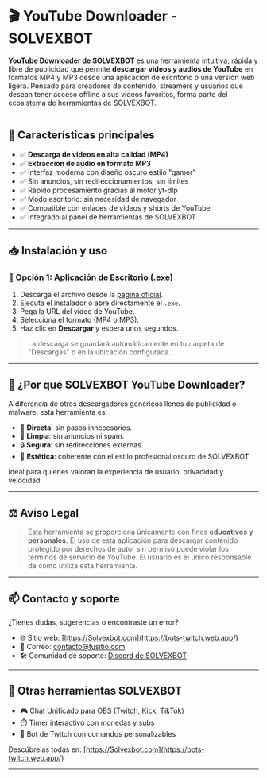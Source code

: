 # 🎬 YouTube Downloader - SOLVEXBOT

**YouTube Downloader de SOLVEXBOT** es una herramienta intuitiva, rápida y libre de publicidad que permite **descargar videos y audios de YouTube** en formatos MP4 y MP3 desde una aplicación de escritorio o una versión web ligera. Pensado para creadores de contenido, streamers y usuarios que desean tener acceso offline a sus videos favoritos, forma parte del ecosistema de herramientas de SOLVEXBOT.

---

## 🚀 Características principales

- ✅ **Descarga de videos en alta calidad (MP4)**
- ✅ **Extracción de audio en formato MP3**
- ✅ Interfaz moderna con diseño oscuro estilo "gamer"
- ✅ Sin anuncios, sin redireccionamientos, sin límites
- ✅ Rápido procesamiento gracias al motor yt-dlp
- ✅ Modo escritorio: sin necesidad de navegador
- ✅ Compatible con enlaces de videos y shorts de YouTube
- ✅ Integrado al panel de herramientas de SOLVEXBOT

---

## 📥 Instalación y uso

### 🔧 Opción 1: Aplicación de Escritorio (.exe)

1. Descarga el archivo desde la [página oficial](https://bots-twitch.web.app/).
2. Ejecuta el instalador o abre directamente el `.exe`.
3. Pega la URL del video de YouTube.
4. Selecciona el formato (MP4 o MP3).
5. Haz clic en **Descargar** y espera unos segundos.

> La descarga se guardará automáticamente en tu carpeta de "Descargas" o en la ubicación configurada.

---

## 🧠 ¿Por qué SOLVEXBOT YouTube Downloader?

A diferencia de otros descargadores genéricos llenos de publicidad o malware, esta herramienta es:

- 🎯 **Directa**: sin pasos innecesarios.
- 🧼 **Limpia**: sin anuncios ni spam.
- 🔒 **Segura**: sin redirecciones externas.
- 🌙 **Estética**: coherente con el estilo profesional oscuro de SOLVEXBOT.

Ideal para quienes valoran la experiencia de usuario, privacidad y velocidad.

---

## ⚖️ Aviso Legal

> Esta herramienta se proporciona únicamente con fines **educativos y personales**. El uso de esta aplicación para descargar contenido protegido por derechos de autor sin permiso puede violar los términos de servicio de YouTube. El usuario es el único responsable de cómo utiliza esta herramienta.

---

## 📫 Contacto y soporte

¿Tienes dudas, sugerencias o encontraste un error?

- 🌐 Sitio web: [https://Solvexbot.com](https://bots-twitch.web.app/)
- 📧 Correo: contacto@tusitio.com
- 🛠️ Comunidad de soporte: [Discord de SOLVEXBOT](Fernando_s)

---

## 🧩 Otras herramientas SOLVEXBOT

- 🎮 Chat Unificado para OBS (Twitch, Kick, TikTok)
- ⏱️ Timer interactivo con monedas y subs
- 🤖 Bot de Twitch con comandos personalizables

Descúbrelas todas en: [https://Solvexbot.com](https://bots-twitch.web.app/)

---
